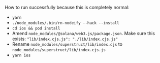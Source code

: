 How to run successfully because this is completely normal:

- `yarn`
- `./node_modules/.bin/rn-nodeify --hack --install`
- `cd ios && pod install`
- Amend `node_modules/@solana/web3.js/package.json`. Make sure this exists: `"lib/index.cjs.js": "./lib/index.cjs.js"`
- Rename `node_modules/superstruct/lib/index.cjs` to `node_modules/superstruct/lib/index.cjs.js`
- `yarn ios`